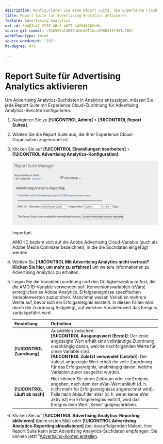 ```yaml
---
description: Konfigurieren Sie eine Report Suite, die Experience Cloud zugeordnet ist, für die Verwendung in Advertising Analytics.
title: Report Suite für Advertising Analytics aktivieren
feature: Advertising Analytics
exl-id: 3a467e41-2755-46c1-b077-b42946562e6b
source-git-commit: c53b533a1d037ab3ed811bcc0960418f037a708f
workflow-type: tm+mt
source-wordcount: '292'
ht-degree: 47%

---
```


# Report Suite für Advertising Analytics aktivieren

Um Advertising Analytics-Suchdaten in Analytics anzuzeigen, müssen Sie jede Report Suite mit Experience Cloud-Zuordnung für Advertising Analytics-Berichte konfigurieren.

1. Navigieren Sie zu **[!UICONTROL Admin]** > **[!UICONTROL Report Suites]**.

1. Wählen Sie die Report Suite aus, die Ihrer Experience Cloud-Organisation zugeordnet ist.
1. Klicken Sie auf **[!UICONTROL Einstellungen bearbeiten]** > **[!UICONTROL Advertising Analytics-Konfiguration]**.

   ![Berichterstellung](assets/aa-reporting.png)

   >[!IMPORTANT]
   >
   >AMO-ID bezieht sich auf die Adobe Advertising Cloud-Variable (auch als Adobe Media Optimizer bezeichnet), in die die Suchdaten eingefügt werden.

1. Wählen Sie **[!UICONTROL Mit Advertising Analytics nicht vertraut? Klicken Sie hier, um mehr zu erfahren]** um weitere Informationen zu Advertising Analytics zu erhalten.

1. Legen Sie die Variablenzuordnung und den Gültigkeitszeitraum fest, die die AMO ID-Variable verwenden soll. Konversionsvariablen (eVars) ermöglichen es Adobe Analytics, Erfolgsereignisse spezifischen Variablenwerten zuzuordnen. Manchmal weisen Variablen mehrere Werte auf, bevor sich ein Erfolgsereignis einstellt. In diesen Fällen wird durch die Zuordnung festgelegt, auf welchen Variablenwert das Ereignis zurückgeführt wird.

   | Einstellung | Definition |
   |--- |--- |
   | **[!UICONTROL Zuordnung]** | Auswählen zwischen:<br/> **[!UICONTROL Ausgangswert (Erste)]**: Der erste angezeigte Wert erhält eine vollständige Zuordnung, unabhängig davon, welche nachfolgenden Werte für diese Variable sind. <br/>**[!UICONTROL Zuletzt verwendet (Letzte)]**: Der zuletzt angezeigte Wert erhält die volle Zuordnung für das Erfolgsereignis, unabhängig davon, welche Variablen zuvor ausgelöst wurden. |
   | **[!UICONTROL Läuft ab nach]** | Hier können Sie einen Zeitraum oder ein Ereignis angeben, nach dem der eVar-Wert abläuft (d. h. nicht mehr für Erfolgsereignisse angerechnet wird).  Falls nach Ablauf der eVar (d. h. wenn keine eVar aktiv ist) ein Erfolgsereignis eintritt, wird das Ereignis dem Wert „Keine“ gutgeschrieben. |

1. Klicken Sie auf **[!UICONTROL Advertising Analytics-Reporting aktivieren]** (beim ersten Mal) oder **[!UICONTROL Advertising Analytics-Reporting aktualisieren]** (bei darauffolgenden Malen). Ihre Report Suite kann jetzt Advertising Analytics-Suchdaten empfangen. Sie können jetzt &quot;[&#x200B; Advertising-Konten erstellen](/help/integrate/c-advertising-analytics/c-adanalytics-workflow/aa-create-ad-account.md).
